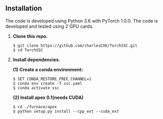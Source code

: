 ## Installation

The code is developed using Python 3.6 with PyTorch 1.0.0. The code is developed and tested using 2 GPU cards.

1. **Clone this repo.**

   ```shell
   $ git clone https://github.com/charlesCXK/TorchSSC.git
   $ cd TorchSSC
   ```

2. **Install dependencies.**

   **(1) Create a conda environment:**

   ```shell
   $ SET CONDA_RESTORE_FREE_CHANNEL=1
   $ conda env create -f ssc.yaml
   $ conda activate ssc
   ```

   **(2) Install apex 0.1(needs CUDA)**

   ```shell
   $ cd ./furnace/apex
   $ python setup.py install --cpp_ext --cuda_ext
   ```

​
